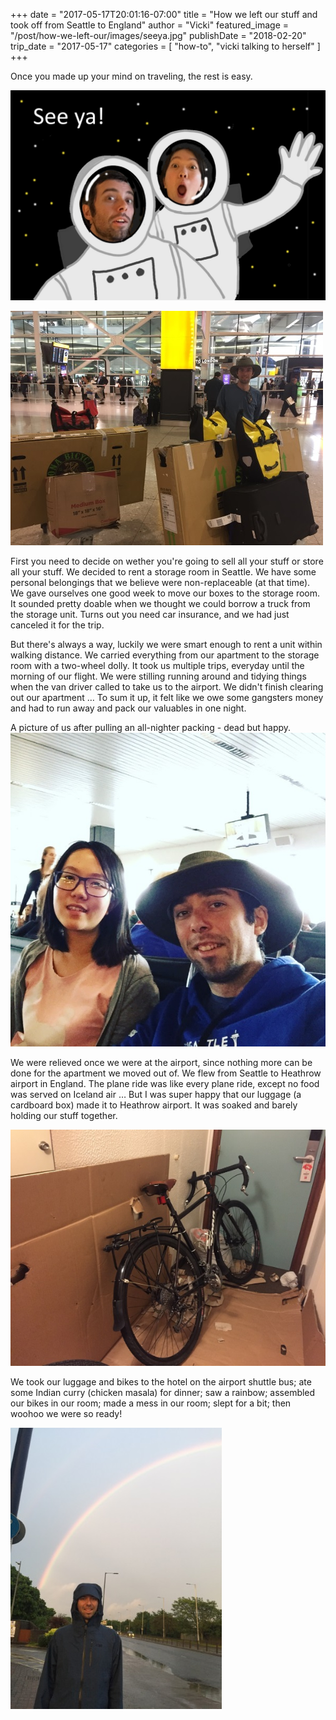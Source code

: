 +++
date = "2017-05-17T20:01:16-07:00"
title = "How we left our stuff and took off from Seattle to England"
author = "Vicki"
featured_image = "/post/how-we-left-our/images/seeya.jpg"
publishDate = "2018-02-20"
trip_date = "2017-05-17"
categories = [ "how-to", "vicki talking to herself" ]
+++

Once you made up your mind on traveling, the rest is easy. <!--more-->

![Us in Space](images/seeya.jpg)

![Our luggage to start](images/IMG_0057.jpg)

First you need to decide on wether you're going to sell all your stuff
or store all your stuff. We decided to rent a storage room in Seattle.
We have some personal belongings that we believe were non-replaceable
(at that time). We gave ourselves one good week to move our boxes to
the storage room. It sounded pretty doable when we thought we could
borrow a truck from the storage unit. Turns out you need car
insurance, and we had just canceled it for the trip. 

But there's always a way, luckily we were smart enough to rent a unit
within walking distance. We carried everything from our apartment to
the storage room with a two-wheel dolly. It took us multiple trips,
everyday until the morning of our flight. We were stilling running
around and tidying things when the van driver called to take us to the
airport. We didn't finish clearing out our apartment … To sum it up,
it felt like we owe some gangsters money and had to run away and pack
our valuables in one night. 

A picture of us after pulling an all-nighter packing - dead but happy.
![Tired from non-stop packing](images/IMG_0056.jpg)

We were relieved once we were at the airport, since nothing more can
be done for the apartment we moved out of. We flew from Seattle to
Heathrow airport in England. The plane ride was like every plane ride,
except no food was served on Iceland air … But I was super happy that
our luggage (a cardboard box) made it to Heathrow airport. It was soaked
and barely holding our stuff together. 

![Tired from non-stop packing](images/IMG_0059.jpg)

We took our luggage and bikes to the hotel on the airport shuttle bus;
ate some Indian curry (chicken masala) for dinner; saw a rainbow;
assembled our bikes in our room; made a mess in our room; slept for a
bit; then woohoo we were so ready! 

![Rainbow](images/IMG_0062.jpg)
